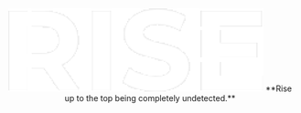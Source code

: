 <div align="center">
<img src="https://raw.githubusercontent.com/Zedion69/RISE/refs/heads/main/RISE.PNG">
**Rise up to the top being completely undetected.**

</div>
